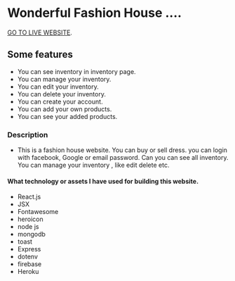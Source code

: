# Wonderful Fashion House ....

[GO TO LIVE WEBSITE](https://assignment-database-c9093.web.app/).

## Some features 
* You can see inventory in inventory page.
* You can manage your inventory.
* You can edit your inventory.
* You can delete your inventory.
* You can create your account.
* You can add your own products.
* You can see your added products.


### Description
* This is a fashion house website. You can buy or sell dress. you can login with facebook, Google or email password. Can you can see all inventory. You can manage your inventory , like edit delete etc.

#### What technology or assets I have used for building this website.
* React.js
* JSX
* Fontawesome
* heroicon
* node js 
* mongodb
* toast
* Express
* dotenv
* firebase
* Heroku